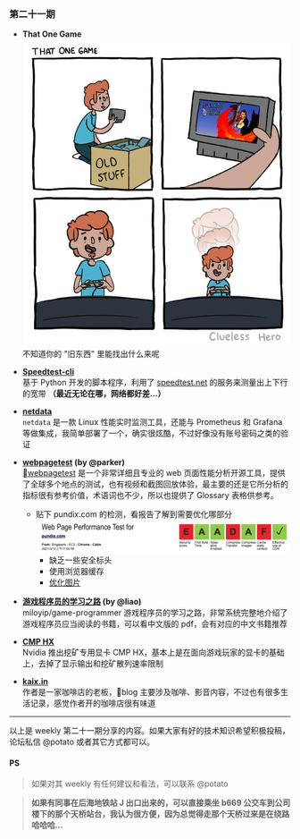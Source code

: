### 第二十一期

- **That One Game**  
![that-one-game](img/that-one-game.jpg)
不知道你的 "旧东西" 里能找出什么来呢

- **[Speedtest-cli](https://github.com/sivel/speedtest-cli)**  
基于 Python 开发的脚本程序，利用了 [speedtest.net](https://www.speedtest.net/zh-Hans/apps/cli) 的服务来测量出上下行的宽带 **（最近无论在哪，网络都好差...）**

- **[netdata](https://github.com/netdata/netdata)**  
`netdata` 是一款 Linux 性能实时监测工具，还能与 Prometheus 和 Grafana 等做集成，我简单部署了一个，确实很炫酷，不过好像没有账号密码之类的验证

- **[webpagetest](https://github.com/WPO-Foundation/webpagetest) (by @parker)**  
[webpagetest](https://www.webpagetest.org/) 是一个非常详细且专业的 web 页面性能分析开源工具，提供了全球多个地点的测试，也有视频和截图回放体验，最主要的还是它所分析的指标很有参考价值，术语词也不少，所以也提供了 Glossary 表格供参考。
    - 贴下 pundix.com 的检测，看报告了解到需要优化哪部分
    ![pundix-webpagetest](img/pundix-webpagetest.png)
        - 缺乏一些安全标头
        - 使用浏览器缓存
        - [优化图片](https://developers.google.com/speed/docs/insights/OptimizeImages)

- **[游戏程序员的学习之路](https://github.com/miloyip/game-programmer) (by @liao)**  
miloyip/game-programmer 游戏程序员的学习之路，非常系统完整地介绍了游戏程序员应当阅读的书籍，可以看中文版的 pdf，会有对应的中文书籍推荐

- **[CMP HX](https://www.nvidia.com/en-us/cmp/)**  
Nvidia 推出挖矿专用显卡 CMP HX，基本上是在面向游戏玩家的显卡的基础上，去掉了显示输出和挖矿散列速率限制

- **[kaix.in](https://kaix.in/)**  
作者是一家咖啡店的老板，blog 主要涉及咖啡、影音内容，不过也有很多生活记录，感觉作者开的咖啡店很有味道

--- 

以上是 weekly 第二十一期分享的内容。如果大家有好的技术知识希望积极投稿，论坛私信 @potato 或者其它方式都可以。

#### PS
>如果对其 weekly 有任何建议和看法，可以联系 @potato

>**如果有同事在后海地铁站 J 出口出来的，可以直接乘坐 b669 公交车到公司楼下的那个天桥站台，我认为很方便，因为总觉得走那个天桥过来是在绕路哈哈哈...**
